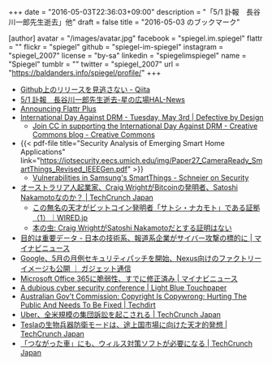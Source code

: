 +++
date = "2016-05-03T22:36:03+09:00"
description = "「5/1 訃報　長谷川一郎先生逝去」他"
draft = false
title = "2016-05-03 のブックマーク"

[author]
  avatar = "/images/avatar.jpg"
  facebook = "spiegel.im.spiegel"
  flattr = ""
  flickr = "spiegel"
  github = "spiegel-im-spiegel"
  instagram = "spiegel_2007"
  license = "by-sa"
  linkedin = "spiegelimspiegel"
  name = "Spiegel"
  tumblr = ""
  twitter = "spiegel_2007"
  url = "https://baldanders.info/spiegel/profile/"
+++

- [Github上のリリースを見逃さない - Qiita](http://qiita.com/takecy/items/690cf140ce2eddacee56)
- [5/1 訃報　長谷川一郎先生逝去-星の広場HAL-News](http://blog.zaq.ne.jp/hoshinohiroba/article/977/)
- [Announcing Flattr Plus](http://blog.flattr.net/2016/05/announcing-flattr-plus/)
- [International Day Against DRM - Tuesday, May 3rd | Defective by Design](https://www.defectivebydesign.org/dayagainstdrm)
    - [Join CC in supporting the International Day Against DRM - Creative Commons blog - Creative Commons](https://blog.creativecommons.org/2016/05/03/join-cc-supporting-international-day-drm/)
- {{< pdf-file title="Security Analysis of Emerging Smart Home Applications" link="https://iotsecurity.eecs.umich.edu/img/Paper27_CameraReady_SmartThings_Revised_IEEEGen.pdf" >}}
    - [Vulnerabilities in Samsung's SmartThings - Schneier on Security](https://www.schneier.com/blog/archives/2016/05/vulnerabilities_5.html)
- [オーストラリア人起業家、Craig WrightがBitcoinの発明者、Satoshi Nakamotoなのか？ | TechCrunch Japan](http://jp.techcrunch.com/2016/05/03/20160502major-questions-arise-over-craig-wrights-claim-to-be-satoshi-nakamoto/)
    - [この無名の天才がビットコイン発明者「サトシ・ナカモト」である証拠（1）｜WIRED.jp](http://wired.jp/2016/05/03/bitcoins-creator-satoshi-nakamoto-is-1/)
    - [本の虫: Craig WrightがSatoshi Nakamotoだとする証明はない](http://cpplover.blogspot.jp/2016/05/craig-wrightsatoshi-nakamoto.html)
- [目的は重要データ - 日本の技術系、報道系企業がサイバー攻撃の標的に | マイナビニュース](http://news.mynavi.jp/news/2016/05/02/354/)
- [Google、5月の月例セキュリティパッチを開始、Nexus向けのファクトリーイメージも公開 ｜ ガジェット通信](http://getnews.jp/archives/1454643)
- [Microsoft Office 365に脆弱性、すでに修正済み | マイナビニュース](http://news.mynavi.jp/news/2016/05/03/054/)
- [A dubious cyber security conference | Light Blue Touchpaper](https://www.lightbluetouchpaper.org/2016/05/02/a-dubious-cyber-security-conference/)
- [Australian Gov't Commission: Copyright Is Copywrong; Hurting The Public And Needs To Be Fixed | Techdirt](https://www.techdirt.com/articles/20160429/18014234315/australian-govt-commission-copyright-is-copywrong-hurting-public-needs-to-be-fixed.shtml)
- [Uber、全米規模の集団訴訟を起こされる | TechCrunch Japan](http://jp.techcrunch.com/2016/05/03/20160502uber-is-facing-a-nationwide-class-action-lawsuit/)
- [Teslaの生物兵器防衛モードは、途上国市場に向けた天才的発想 | TechCrunch Japan](http://jp.techcrunch.com/2016/05/03/20160502tesla-bioweapon-mode-for-whiffy-cities/)
- [「つながった車」にも、ウィルス対策ソフトが必要になる | TechCrunch Japan](http://jp.techcrunch.com/2016/05/03/20160502even-your-connected-car-will-need-antivirus-software/)
